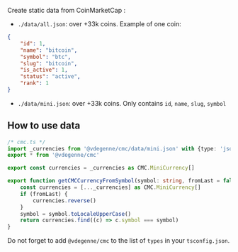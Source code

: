 Create static data from CoinMarketCap :

- `./data/all.json`: over +33k coins. Example of one coin:

```json
{
	"id": 1,
	"name": "bitcoin",
	"symbol": "btc",
	"slug": "bitcoin",
	"is_active": 1,
	"status": "active",
	"rank": 1
}
```

- `./data/mini.json`: over +33k coins. Only contains `id`, `name`, `slug`, `symbol`

## How to use data

```ts
/* cmc.ts */
import _currencies from '@vdegenne/cmc/data/mini.json' with {type: 'json'}
export * from '@vdegenne/cmc'

export const currencies = _currencies as CMC.MiniCurrency[]

export function getCMCCurrencyFromSymbol(symbol: string, fromLast = false) {
	const currencies = [..._currencies] as CMC.MiniCurrency[]
	if (fromLast) {
		currencies.reverse()
	}
	symbol = symbol.toLocaleUpperCase()
	return currencies.find((c) => c.symbol === symbol)
}
```

Do not forget to add `@vdegenne/cmc` to the list of `types` in your `tsconfig.json`.
